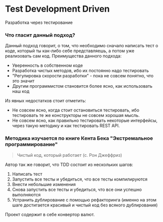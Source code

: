 # Test Development Driven 
Разработка через тестирование

### Что гласит данный подход?

Данный подход говорит, о том, что необходимо сначало написать тест о коде, который ты как-либо себе представляешь, а 
потом уже реализовать сам код. Преимущества данного подхода:
- Уверенность в собственном коде
- Разработка чистых методов, ибо их постоянно надо тестировать
- "Регулировка скорости разработки" - пока не совсем понятно, что это значит
- Другим программистом становится более ясно, как использовать наш код

Из явных недостатков стоит отметить:

- Не совсем ясно, когда стоит остановиться тестировать, ибо тестировать те же конструкторы не совсем хорошая мысль.
- Не совсем ясно, как правильно тестировать некоторые интерфейсы, через такую методику и как тестировать REST API.
### Методика изучается по книге Кента Бека "Экстремальное программирование"
> Чистый код, который работает (с. Рон Джеффриз)

Автор так же говорит, что TDD состоит из нескольких шагов:
1. Написать тест
2. Запустить все тесты и убедиться, что все тесты компилируются
3. Внести небольшие изменения
4. Снова запустить все тесты и убедиться, что все они успешно выполняются
5. Устранить дублирование с помощью рефакторинга (именно на этом шаге достигается красивый и чистый код без всякого дублирования)

Проект содержит в себе конвертор валют.

